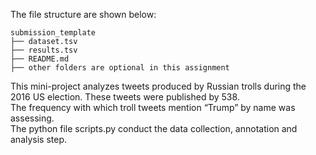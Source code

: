 The file structure are shown below:
```
submission_template
├── dataset.tsv
├── results.tsv
├── README.md
├── other folders are optional in this assignment
```
This mini-project analyzes tweets produced by Russian trolls during the 2016 US election. These tweets were published by 538.\
The frequency with which troll tweets mention “Trump” by name was assessing.\
The python file scripts.py conduct the data collection, annotation and analysis step.
